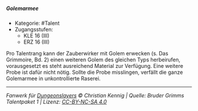 <!---
Dies ist ein Fanwerk für DUNGEONSLAYERS © von Christian Kennig

Quellen:      [Bruder Grimms Talentpaket 1](https://www.f-space.de/ds4/downloads.html)
              [Talentbeschreibungen](https://www.f-space.de/ds4/tools-talentcards.html)
License:      [CC-BY-NC-SA 4.0](https://creativecommons.org/licenses/by-nc-sa/4.0/deed.de)
Richtlinien:  [Fanwerkrichtlinien](https://www.dungeonslayers.net/fanwerk-richtlinien/)
Autor:        Zauberlehrling
-->

##### Golemarmee

- Kategorie: #Talent
- Zugangsstufen:
  - KLE 16 (III)
  - ERZ 16 (III)

Pro Talentrang kann der Zauberwirker mit Golem erwecken (s. Das Grimmoire, Bd. 2) einen weiteren Golem des gleichen Typs herbeirufen, vorausgesetzt es steht ausreichend Material zur Verfügung. Eine weitere Probe ist dafür nicht nötig. Sollte die Probe misslingen, verfällt die ganze Golemarmee in unkontrollierte Raserei.

---

_Fanwerk für [Dungeonslayers](https://www.dungeonslayers.net/) © Christian Kennig | Quelle: Bruder Grimms Talentpaket 1 | Lizenz: [CC-BY-NC-SA 4.0](https://creativecommons.org/licenses/by-nc-sa/4.0/deed.de)_
